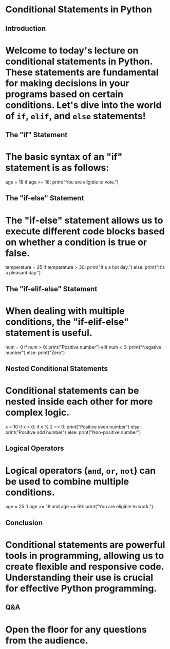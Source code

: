 # Conditional Statements in Python

## Introduction
# Welcome to today's lecture on conditional statements in Python. These statements are fundamental for making decisions in your programs based on certain conditions. Let's dive into the world of `if`, `elif`, and `else` statements!

## The "if" Statement
# The basic syntax of an "if" statement is as follows:
age = 18
if age >= 18:
    print("You are eligible to vote.")

## The "if-else" Statement
# The "if-else" statement allows us to execute different code blocks based on whether a condition is true or false.
temperature = 25
if temperature > 30:
    print("It's a hot day.")
else:
    print("It's a pleasant day.")

## The "if-elif-else" Statement
# When dealing with multiple conditions, the "if-elif-else" statement is useful.
num = 0
if num > 0:
    print("Positive number")
elif num < 0:
    print("Negative number")
else:
    print("Zero")

## Nested Conditional Statements
# Conditional statements can be nested inside each other for more complex logic.
x = 10
if x > 0:
    if x % 2 == 0:
        print("Positive even number")
    else:
        print("Positive odd number")
else:
    print("Non-positive number")

## Logical Operators
# Logical operators (`and`, `or`, `not`) can be used to combine multiple conditions.
age = 25
if age >= 18 and age <= 60:
    print("You are eligible to work.")

## Conclusion
# Conditional statements are powerful tools in programming, allowing us to create flexible and responsive code. Understanding their use is crucial for effective Python programming.

## Q&A
# Open the floor for any questions from the audience.
